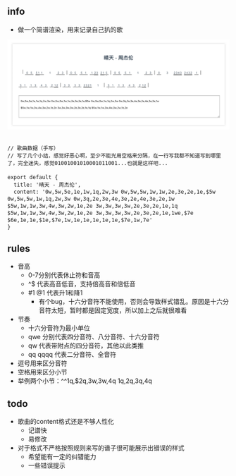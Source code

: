 ## info
- 做一个简谱渲染，用来记录自己扒的歌
<img src="./static/notation.jpg">

```

// 歌曲数据（手写）
// 写了几个小结，感觉好恶心啊，至少不能光用空格来分隔，在一行写我都不知道写到哪里了，完全迷失，感觉01001001010001011001...也就是这样吧...

export default {
  title: '晴天 - 周杰伦',
  content: '0w,5w,5e,1e,1w,1q,2w,3w 0w,5w,5w,1w,1w,2e,3e,2e,1e,$5w 0w,5w,5w,1w,1q,2w,3w 0w,3q,2e,3e,4e,3e,2e,4e,3e,2e,1w $5w,1w,1w,3w,4w,3w,2w,1e,2e 3w,3w,3w,3w,2e,3e,2e,1e,1q $5w,1w,1w,3w,4w,3w,2w,1e,2e 3w,3w,3w,3w,2e,3e,2e,1e,1we,$7e $6e,1e,1e,$1e,$7e,1w,1e,1e,1e,1e,1e,$7e,1w,7e'
}

```

## rules
- 音高
  - 0-7分别代表休止符和音高
  - ^$ 代表高音低音，支持倍高音和倍低音
  - #1 @1 代表升1和降1
    - 有个bug，十六分音符不能使用，否则会导致样式错乱。原因是十六分音符太短，暂时都是固定宽度，所以加上之后就很难看
- 节奏
  - 十六分音符为最小单位
  - qwe 分别代表四分音符、八分音符、十六分音符
  - qw 代表带附点的四分音符，其他以此类推
  - qq qqqq 代表二分音符、全音符
- 逗号用来区分音符
- 空格用来区分小节
- 举例两个小节：^^1q,$2q,3w,3w,4q 1q,2q,3q,4q

## todo
- 歌曲的content格式还是不够人性化
  - 记谱快
  - 易修改
- 对于格式不严格按照规则来写的谱子很可能展示出错误的样式
  - 希望能有一定的纠错能力
  - 一些错误提示
